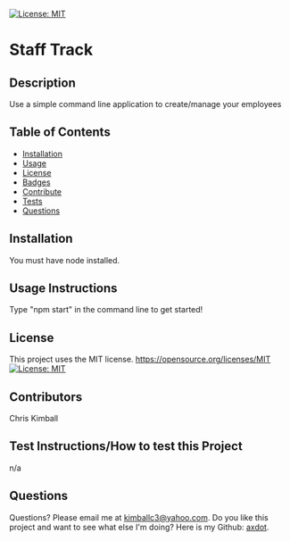 [![License: MIT](https://img.shields.io/badge/License-MIT-yellow.svg)](https://opensource.org/licenses/MIT)
# Staff Track 
## Description

Use a simple command line application to create/manage your employees

## Table of Contents
   
- [Installation](#installation)
- [Usage](#usage)
- [License](#license)
- [Badges](#badges)
- [Contribute](#contribute)
- [Tests](#tests)
- [Questions](#questions)

## Installation

You must have node installed. 

## Usage Instructions

Type "npm start" in the command line to get started!

## License
  This project uses the MIT license.
https://opensource.org/licenses/MIT
[![License: MIT](https://img.shields.io/badge/License-MIT-yellow.svg)](https://opensource.org/licenses/MIT)

## Contributors

Chris Kimball

## Test Instructions/How to test this Project

n/a

## Questions
Questions? Please email me at kimballc3@yahoo.com.
Do you like this project and want to see what else I'm doing? Here is my Github: [axdot](https://github.com/axdot).
